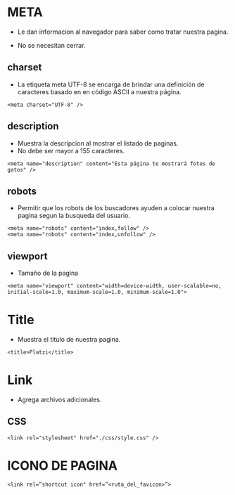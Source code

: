 # META

- Le dan informacion al navegador para saber como tratar nuestra pagina.

- No se necesitan cerrar.

## charset

- La etiqueta meta UTF-8 se encarga de brindar una definición de caracteres basado en en código ASCII a nuestra página.

```
<meta charset="UTF-8" />
```

## description

- Muestra la descripcion al mostrar el listado de paginas.
- No debe ser mayor a 155 caracteres.

```
<meta name="description" content="Esta página te mostrará fotos de gatos" />
```

## robots

- Permitir que los robots de los buscadores ayuden a colocar nuestra pagina segun la busqueda del usuario.

```
<meta name="robots" content="index,follow" />
<meta name="robots" content="index,unfollow" />
```

## viewport
- Tamaño de la pagina
```
<meta name="viewport" content="width=device-width, user-scalable=no, initial-scale=1.0, maximum-scale=1.0, minimum-scale=1.0">
```

# Title

- Muestra el titulo de nuestra pagina.

```
<title>Platzi</title>
```

# Link

- Agrega archivos adicionales.

## CSS

```
<link rel="stylesheet" href="./css/style.css" />
```

# ICONO DE PAGINA

```
<link rel=”shortcut icon" href=”<ruta_del_favicon>”>
```